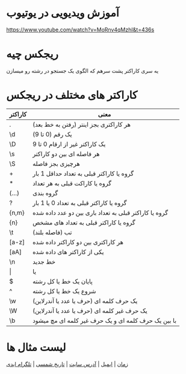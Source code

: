 # آموزش ویدیویی در یوتیوب
https://www.youtube.com/watch?v=MoRnv4qMzhI&t=436s

# ریجکس چیه
یه سری کاراکتر پشت سرهم که الگوی یک جستجو در رشته رو میسازن

# کاراکتر های مختلف در ریجکس
| کاراکتر | معنی |
| --- | --- |
| . | هر کاراکتری بجز اینتر (رفتن به خط بعد) |
| \d | یک رقم (0 تا 9) |
| \D | یک کاراکتر غیر از ارقام 0 تا 9 |
| \s | هر فاصله ای بین دو کاراکتر |
| \S | هرچیزی بجز فاصله |
| + | گروه یا کاراکتر قبلی به تعداد حداقل 1 بار |
| * | گروه یا کاراکت قبلی به هر تعداد |
| (…) | گروه بندی |
| ? | گروه یا کاراکتر قبلی به تعداد 0 یا 1 بار |
| {n,m} | گروه یا کاراکتر قبلی به تعداد باری بین دو عدد داده شده |
| {n} | گروه یا کاراکتر قبلی به تعداد های مشخص
| \t | تب (فاصله بلند) |
| [a-z] | هر کاراکتری بین دو کاراکتر داده شده |
| [aA] | یکی از کاراکتر های داده شده |
| \n | خط جدید |
| \| | یا |
| $ | پایان یک خط یا کل رشته |
| ^ | شروع یک خط یا کل رشته |
| \w | یک حرف کلمه ای (حرف یا عدد یا آندرلاین) |
| \W | یک حرف غیر کلمه ای (حرف یا عدد یا آندرلاین) |
| \b | با بین یک حرف کلمه ای و یک حرف غیر کلمه ای مچ میشود |

# لیست مثال ها
[زمان](https://github.com/Cozy-Tech/regex_tutorial_and_examples/blob/main/examples/time.txt) | [ایمیل](https://github.com/Cozy-Tech/regex_tutorial_and_examples/blob/main/examples/email.md) | [آدرس سایت](https://github.com/Cozy-Tech/regex_tutorial_and_examples/blob/main/examples/url.md) | [تاریخ شمسی](https://github.com/Cozy-Tech/regex_tutorial_and_examples/blob/main/examples/date.md) | [تلگرام ایدی](https://github.com/Cozy-Tech/regex_tutorial_and_examples/blob/main/examples/telegram.md) 
